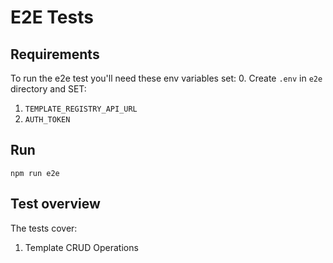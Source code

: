 # E2E Tests

## Requirements

To run the e2e test you'll need these env variables set:
  0. Create `.env` in `e2e` directory and SET:
  1. `TEMPLATE_REGISTRY_API_URL`
  2. `AUTH_TOKEN`

## Run

`npm run e2e`

## Test overview

The tests cover:

1. Template CRUD Operations